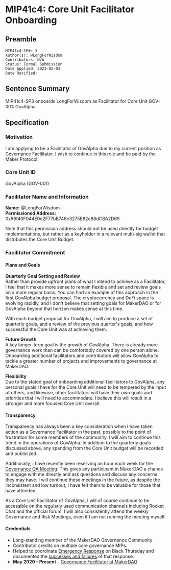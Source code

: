 # MIP41c4: Core Unit Facilitator Onboarding

## Preamble

```
MIP41c4-SP#: 3
Author(s): @LongForWisdom
Contributors: N/A
Status: Formal Submission
Date Applied: 2021-02-03
Date Ratified:
```

## Sentence Summary

MIP41c4-SP3 onboards LongForWisdom as Facilitator for Core Unit GOV-001: GovAlpha.

## Specification

### Motivation

I am applying to be a Facilitator of GovAlpha due to my current position as Governance Facilitator. I wish to continue in this role and be paid by the Maker Protocol.

### Core Unit ID

GovAlpha (GOV-001)

### Facilitator Name and Information

**Name:** @LongForWisdom  
**Permissioned Address:** 0x66f40F044E0e2F77bB746e3275E82e88dCBA2D69  

Note that this permission address should not be used directly for budget implementations, but rather as a keyholder in a relevant multi-sig wallet that distributes the Core Unit Budget.

### Facilitator Commitment

#### Plans and Goals

**Quarterly Goal Setting and Review**  
Rather than provide upfront plans of what I intend to achieve as a Facilitator, I feel that it makes more sense to remain flexible and set and review goals on a more regular basis. You can find an example of this approach in the first GovAlpha budget proposal. The cryptocurrency and DeFi space is evolving rapidly, and I don't believe that setting goals for MakerDAO or for GovAlpha beyond that horizon makes sense at this time.

With each budget proposal for GovAlpha, I will aim to produce a set of quarterly goals, and a review of the previous quarter's goals, and how successful the Core Unit was at achieving them.

**Future Growth**  
A key longer-term goal is the growth of GovAlpha. There is already more governance work than can be comfortably covered by one person alone. Onboarding additional facilitators and contributors will allow GovAlpha to tackle a greater number of projects and improvements to governance at MakerDAO.

**Flexibility**  
Due to the stated goal of onboarding additional facilitators to GovAlpha, any personal goals I have for the Core Unit will need to be tempered by the input of others, and likewise, other facilitators will have their own goals and priorities that I will need to accommodate. I believe this will result in a stronger and more focused Core Unit overall. 

#### Transparency

Transparency has always been a key consideration when I have taken action as a Governance Facilitator in the past, possibly to the point of frustration for some members of the community. I will aim to continue this trend in the operations of GovAlpha. In addition to the quarterly goals discussed above, any spending from the Core Unit budget will be recorded and publicized. 

Additionally, I have recently been reserving an hour each week for the [Governance QA Meeting](https://forum.makerdao.com/t/meeting-governance-q-a-sessions/4633). This gives any participant in MakerDAO a chance to engage with me directly and ask questions and discuss any concerns they may have. I will continue these meetings in the future, as despite the inconsistent and low turnout, I have felt them to be valuable for those that have attended.

As a Core Unit Facilitator of GovAlpha, I will of course continue to be accessible on the regularly used communication channels including Rocket Chat and the official forum. I will also consistently attend the weekly Governance and Risk Meetings, even if I am not running the meeting myself.

#### Credentials

* Long-standing member of the MakerDAO Governance Community
* Contributor credits on multiple core governance MIPs.
* Helped to coordinate [Emergency Response](https://forum.makerdao.com/t/black-thursday-response-thread/1433/) on Black Thursday and documented the [successes and failures](https://forum.makerdao.com/t/covid-crash-emergency-governance-summary/2437) of that response.
* **May 2020 - Present** - [Governance Facilitator at MakerDAO](https://github.com/makerdao/mips/blob/master/MIP0/MIP0c12-Subproposals/MIP0c12-SP2.md)
